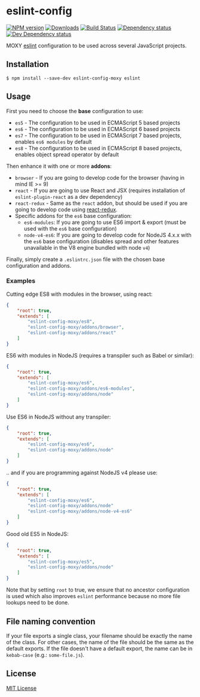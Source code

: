 # eslint-config

[![NPM version][npm-image]][npm-url] [![Downloads][downloads-image]][npm-url] [![Build Status][travis-image]][travis-url] [![Dependency status][david-dm-image]][david-dm-url] [![Dev Dependency status][david-dm-dev-image]][david-dm-dev-url]

[npm-url]:https://npmjs.org/package/eslint-config-moxy
[downloads-image]:http://img.shields.io/npm/dm/eslint-config-moxy.svg
[npm-image]:http://img.shields.io/npm/v/eslint-config-moxy.svg
[travis-url]:https://travis-ci.org/moxystudio/eslint-config
[travis-image]:http://img.shields.io/travis/moxystudio/eslint-config/master.svg
[david-dm-url]:https://david-dm.org/moxystudio/eslint-config
[david-dm-image]:https://img.shields.io/david/moxystudio/eslint-config.svg
[david-dm-dev-url]:https://david-dm.org/moxystudio/eslint-config#info=devDependencies
[david-dm-dev-image]:https://img.shields.io/david/dev/moxystudio/eslint-config.svg

MOXY [eslint](http://eslint.org/) configuration to be used across several JavaScript projects.


## Installation

`$ npm install --save-dev eslint-config-moxy eslint`


## Usage

First you need to choose the **base** configuration to use:

- `es5` - The configuration to be used in ECMAScript 5 based projects
- `es6` - The configuration to be used in ECMAScript 6 based projects
- `es7` - The configuration to be used in ECMAScript 7 based projects, enables `es6 modules` by default
- `es8` - The configuration to be used in ECMAScript 8 based projects, enables object spread operator by default

Then enhance it with one or more **addons**:

- `browser` - If you are going to develop code for the browser (having in mind IE >= 9)
- `react` - If you are going to use React and JSX (requires installation of `eslint-plugin-react` as a dev dependency)
- `react-redux` - Same as the `react` addon, but should be used if you are going to develop code using [react-redux](https://github.com/reactjs/react-redux).
- Specific addons for the `es6` base configuration:
    - `es6-modules`: If you are going to use ES6 import & export (must be used with the `es6` base configuration)
    - `node-v4-es6`: If you are going to develop code for NodeJS 4.x.x with the `es6` base configuration (disables spread and other features unavailable in the V8 engine bundled with node `v4`)

Finally, simply create a `.eslintrc.json` file with the chosen base configuration and addons.


### Examples

Cutting edge ES8 with modules in the browser, using react:

```json
{
    "root": true,
    "extends": [
        "eslint-config-moxy/es8",
        "eslint-config-moxy/addons/browser",
        "eslint-config-moxy/addons/react"
    ]
}
```

ES6 with modules in NodeJS (requires a transpiler such as Babel or similar):

```json
{
    "root": true,
    "extends": [
        "eslint-config-moxy/es6",
        "eslint-config-moxy/addons/es6-modules",
        "eslint-config-moxy/addons/node"
    ]
}
```

Use ES6 in NodeJS without any transpiler:

```json
{
    "root": true,
    "extends": [
        "eslint-config-moxy/es6",
        "eslint-config-moxy/addons/node"
    ]
}
```

.. and if you are programming against NodeJS v4 please use:

```json
{
    "root": true,
    "extends": [
        "eslint-config-moxy/es6",
        "eslint-config-moxy/addons/node"
        "eslint-config-moxy/addons/node-v4-es6"
    ]
}
```


Good old ES5 in NodeJS:

```json
{
    "root": true,
    "extends": [
        "eslint-config-moxy/es5",
        "eslint-config-moxy/addons/node"
    ]
}
```

Note that by setting `root` to true, we ensure that no ancestor configuration is used which also improves `eslint` performance because no more file lookups need to be done.


## File naming convention

If your file exports a single class, your filename should be exactly the name of the class. For other cases, the name of the file should be the same as the default exports. If the file doesn't have a default export, the name can be in `kebab-case` (e.g.: `some-file.js`).


## License

[MIT License](http://opensource.org/licenses/MIT)

